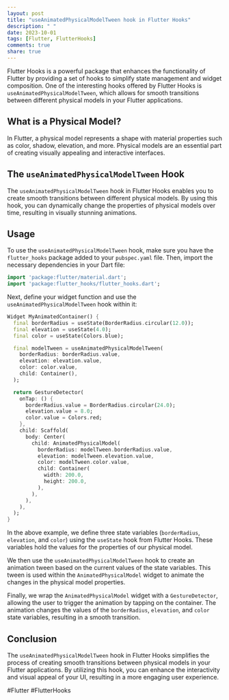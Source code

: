 ```yaml
---
layout: post
title: "useAnimatedPhysicalModelTween hook in Flutter Hooks"
description: " "
date: 2023-10-01
tags: [Flutter, FlutterHooks]
comments: true
share: true
---
```


Flutter Hooks is a powerful package that enhances the functionality of Flutter by providing a set of hooks to simplify state management and widget composition. One of the interesting hooks offered by Flutter Hooks is `useAnimatedPhysicalModelTween`, which allows for smooth transitions between different physical models in your Flutter applications.

## What is a Physical Model?

In Flutter, a physical model represents a shape with material properties such as color, shadow, elevation, and more. Physical models are an essential part of creating visually appealing and interactive interfaces.

## The `useAnimatedPhysicalModelTween` Hook

The `useAnimatedPhysicalModelTween` hook in Flutter Hooks enables you to create smooth transitions between different physical models. By using this hook, you can dynamically change the properties of physical models over time, resulting in visually stunning animations.

## Usage

To use the `useAnimatedPhysicalModelTween` hook, make sure you have the `flutter_hooks` package added to your `pubspec.yaml` file. Then, import the necessary dependencies in your Dart file:

```dart
import 'package:flutter/material.dart';
import 'package:flutter_hooks/flutter_hooks.dart';
```

Next, define your widget function and use the `useAnimatedPhysicalModelTween` hook within it:

```dart
Widget MyAnimatedContainer() {
  final borderRadius = useState(BorderRadius.circular(12.0));
  final elevation = useState(4.0);
  final color = useState(Colors.blue);

  final modelTween = useAnimatedPhysicalModelTween(
    borderRadius: borderRadius.value,
    elevation: elevation.value,
    color: color.value,
    child: Container(),
  );

  return GestureDetector(
    onTap: () {
      borderRadius.value = BorderRadius.circular(24.0);
      elevation.value = 8.0;
      color.value = Colors.red;
    },
    child: Scaffold(
      body: Center(
        child: AnimatedPhysicalModel(
          borderRadius: modelTween.borderRadius.value,
          elevation: modelTween.elevation.value,
          color: modelTween.color.value,
          child: Container(
            width: 200.0,
            height: 200.0,
          ),
        ),
      ),
    ),
  );
}
```

In the above example, we define three state variables (`borderRadius`, `elevation`, and `color`) using the `useState` hook from Flutter Hooks. These variables hold the values for the properties of our physical model.

We then use the `useAnimatedPhysicalModelTween` hook to create an animation tween based on the current values of the state variables. This tween is used within the `AnimatedPhysicalModel` widget to animate the changes in the physical model properties.

Finally, we wrap the `AnimatedPhysicalModel` widget with a `GestureDetector`, allowing the user to trigger the animation by tapping on the container. The animation changes the values of the `borderRadius`, `elevation`, and `color` state variables, resulting in a smooth transition.

## Conclusion

The `useAnimatedPhysicalModelTween` hook in Flutter Hooks simplifies the process of creating smooth transitions between physical models in your Flutter applications. By utilizing this hook, you can enhance the interactivity and visual appeal of your UI, resulting in a more engaging user experience.

#Flutter #FlutterHooks